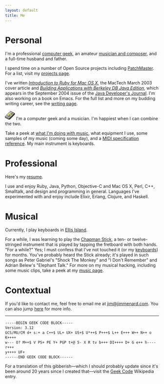 ```yaml
---
layout: default
title: Me
---
```


# Personal

I'm a professional [computer geek](computers.html), an
amateur [musician and composer](music.html), and a full-time husband and
father.

I spend time on a number of Open Source projects
including [PatchMaster](http://patchmaster.org/). For a list, visit
my [projects page](projects/index.html).

I've
written
[<cite>Introduction to Ruby for Mac OS X</cite>](writing/Intro_to_Ruby.html),
the <span class="mag-name">MacTech</span> March 2003 cover article
and
[<cite>Building Applications with Berkeley DB Java Edition</cite>](http://www.sys-con.com/story/?storyid=46235&DE=1),
which appears in the September 2004 issue of
the [Java Developer's Journal](http://www.sys-con.com/java/). I'm also
working on a book on Emacs. For the full list and more on my budding writing
career, see the [writing page](writing/).

<a href="projects/keymaster/index.html"><img src="images/KeyMaster.gif"
alt="KeyMaster" border="0" width="32" height="32" /></a> I'm a computer geek
and a musician. I'm happiest when I can combine the two.

Take a peek at [what I'm doing with music](music.html), what equipment I
use, some samples of my music (coming some day), and
a [MIDI specification reference](midi_ref.html). My main instrument is
keyboards.

# Professional

Here's my [resume](Jim_Menard_resume.html).

I use and enjoy Ruby, Java, Python, Objective-C and Mac OS X, Perl, C++,
Smalltalk, and design and programming in general. Languages I've
experimented with and enjoy include Elixir, Erlang, Clojure, and Haskell.

# Musical

Currently, I play keyboards in [Ellis Island](http://ellisislandrock.com/).

For a while, I was learning to play the
[Chapman Stick](http://www.stick.com/), a ten- or twelve-stringed instrument
that is played by tapping the fretboard with both hands. &quot;For a
while?&quot; Yes; I must confess that I've not touched it (or my
[keyboards](music.html#Equipment)) for months. You've probably heard the
Stick already; it's played in such songs as Peter Gabriel's &quot;Shock The
Monkey&quot; and &quot;I Don't Remember&quot; and Adrian Belew's
&quot;Elephant Talk.&quot; For more on my musical hacking, including some
music clips, take a peek at my [music page](music.html).

# Contextual

If you'd like to contact me, feel free to email me at
[jim@jimmenard.com](mailto:jim@jimmenard.com). You can also jump
[here](index.html#ContactInfo) for more info.

<hr />
<a name="GeekCode"></a>

    -----BEGIN GEEK CODE BLOCK-----
    Version: 3.12
    GCS/MU/CM d+ s:+ a C++$ UL+ UX+ US+$ U*++$ P+++$ L++ E+++ W++ N++ o K++++
    w--- O? M++$ V PS+ PE Y+ PGP t+@ 5- X R tv b+++ DI++++ D+ G e++ h---- r+++
    y++++ UF+
    ------END GEEK CODE BLOCK------

For a translation of this gibberish&mdash;which I should probably update
since it's been around 20 years since I created that&mdash;visit the
[Geek Code](https://en.wikipedia.org/wiki/Geek_Code) Wikipedia entry.
